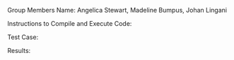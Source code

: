 Group Members Name: Angelica Stewart, Madeline Bumpus, Johan Lingani


Instructions to Compile and Execute Code:

Test Case:

Results: 